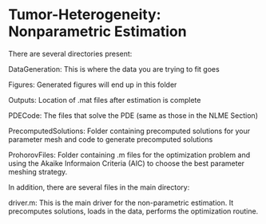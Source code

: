 # Tumor-Heterogeneity: Nonparametric Estimation

There are several directories present:

DataGeneration: This is where the data you are trying to fit goes

Figures: Generated figures will end up in this folder

Outputs: Location of .mat files after estimation is complete

PDECode: The files that solve the PDE (same as those in the NLME Section)

PrecomputedSolutions: Folder containing precomputed solutions for your parameter mesh and code to generate precomputed solutions

ProhorovFiles: Folder containing .m files for the optimization problem and using the Akaike Informaion Criteria (AIC) to choose the best parameter meshing strategy.


In addition, there are several files in the main directory:

driver.m: This is the main driver for the non-parametric estimation. It precomputes solutions, loads in the data, performs the optimization routine.

